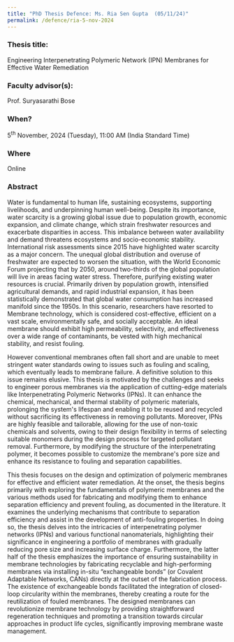 ```yaml
---
title: "PhD Thesis Defence: Ms. Ria Sen Gupta  (05/11/24)"
permalink: /defence/ria-5-nov-2024
---
```

### Thesis title:
Engineering Interpenetrating Polymeric Network (IPN) Membranes for Effective Water Remediation

### Faculty advisor(s):
Prof. Suryasarathi Bose

### When?
5<sup>th</sup> November, 2024 (Tuesday), 11:00 AM (India Standard Time)

### Where
Online

### Abstract
Water is fundamental to human life, sustaining ecosystems, supporting livelihoods, and underpinning human well-being. Despite its importance, water scarcity is a growing global issue due to population growth, economic expansion, and climate change, which strain freshwater resources and exacerbate disparities in access. This imbalance between water availability and demand threatens ecosystems and socio-economic stability. International risk assessments since 2015 have highlighted water scarcity as a major concern. The unequal global distribution and overuse of freshwater are expected to worsen the situation, with the World Economic Forum projecting that by 2050, around two-thirds of the global population will live in areas facing water stress. Therefore, purifying existing water resources is crucial. Primarily driven by population growth, intensified agricultural demands, and rapid industrial expansion, it has been statistically demonstrated that global water consumption has increased manifold since the 1950s. In this scenario, researchers have resorted to Membrane technology, which is considered cost-effective, efficient on a vast scale, environmentally safe, and socially acceptable. An ideal membrane should exhibit high permeability, selectivity, and effectiveness over a wide range of contaminants, be vested with high mechanical stability, and resist fouling.
 
 However conventional membranes often fall short and are unable to meet stringent water standards owing to issues such as fouling and scaling, which eventually leads to membrane failure. A definitive solution to this issue remains elusive. This thesis is motivated by the challenges and seeks to engineer porous membranes via the application of cutting-edge materials like Interpenetrating Polymeric Networks (IPNs).  It can enhance the chemical, mechanical, and thermal stability of polymeric materials, prolonging the system's lifespan and enabling it to be reused and recycled without sacrificing its effectiveness in removing pollutants. Moreover, IPNs are highly feasible and tailorable, allowing for the use of non-toxic chemicals and solvents, owing to their design flexibility in terms of selecting suitable monomers during the design process for targeted pollutant removal. Furthermore, by modifying the structure of the interpenetrating polymer, it becomes possible to customize the membrane's pore size and enhance its resistance to fouling and separation capabilities.
 
 This thesis focuses on the design and optimization of polymeric membranes for effective and efficient water remediation. At the onset, the thesis begins primarily with exploring the fundamentals of polymeric membranes and the various methods used for fabricating and modifying them to enhance separation efficiency and prevent fouling, as documented  in the literature. It examines the underlying mechanisms that contribute to separation efficiency and assist in the development of anti-fouling properties. In doing so, the thesis delves into the intricacies of interpenetrating polymer networks (IPNs) and various functional nanomaterials, highlighting their significance in engineering a portfolio of membranes with gradually reducing pore size and increasing surface charge. Furthermore, the latter half of the thesis emphasizes the importance of ensuring sustainability in membrane technologies by fabricating recyclable and high-performing membranes via installing in-situ “exchangeable bonds” (or Covalent Adaptable Networks, CANs) directly at the outset of the fabrication process. The existence of exchangeable bonds facilitated the integration of closed-loop circularity within the membranes, thereby creating a route for the reutilization of fouled membranes. The designed membranes can revolutionize membrane technology by providing straightforward regeneration techniques and promoting a transition towards circular approaches in product life cycles, significantly improving membrane waste management.